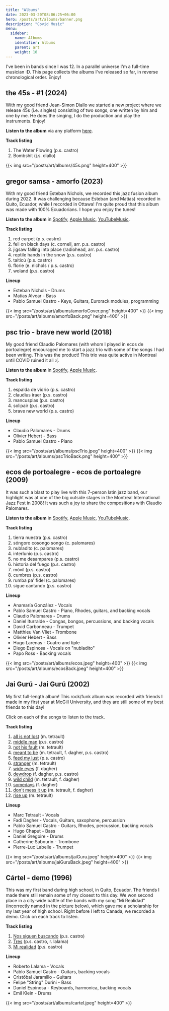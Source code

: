 ```yaml
---
title: "Albums"
date: 2023-03-20T08:06:25+06:00
hero: /posts/art/albums/banner.png
description: "Covid Music"
menu:
  sidebar:
    name: Albums
    identifier: Albums
    parent: art
    weight: 10
---
```


I've been in bands since I was 12. In a parallel universe I'm a full-time musician :D. This page collects the albums I've released so far, in reverse chronological order. Enjoy!

## the 45s - #1 (2024)

With my good friend Jean-Simon Diallo we started a new project where we release 45s (i.e. singles) consisting of two songs, one written by him and one by me. He does the singing, I do the production and play the instruments. Enjoy!

**Listen to the album** via any platform [here](https://songwhip.com/the-45s/45-1).

**Track listing**
1. The Water Flowing (p.s. castro)
1. Bombshit (j.s. diallo)

{{< img src="/posts/art/albums/45s.png" height=400" >}}


## gregor samsa - amorfo (2023)

With my good friend Esteban Nichols, we recorded this jazz fusion album during 2022. It was challenging because Esteban (and Matías) recorded in Quito, Ecuador, while I recorded in Ottawa! I'm quite proud that this album was made with 100% Ecuadorians. I hope you enjoy the tunes!

**Listen to the album** in [Spotify](https://open.spotify.com/album/6IIhHIpJlLm1K2qIyUQHws?si=9KP4r4JLQ-eJBSjYmcENkw), [Apple Music](https://music.apple.com/us/album/amorfo/1675917522), [YouTubeMusic](https://music.youtube.com/playlist?list=OLAK5uy_luF1t-IbgYBuLcX9VDTz-LzJr3EoHQBt0&feature=share).

**Track listing**
1. red carpet (p.s. castro)
1. fell on black days (c. cornell, arr. p.s. castro)
1. jigsaw falling into place (radiohead, arr. p.s. castro)
1. reptile hands in the snow (p.s. castro)
1. taiticú (p.s. castro)
1. florie (e. nichols / p.s. castro)
1. woland (p.s. castro)

**Lineup**
*  Esteban Nichols - Drums
*  Matías Alvear - Bass
*  Pablo Samuel Castro - Keys, Guitars, Eurorack modules, programming

{{< img src="/posts/art/albums/amorfoCover.png" height=400" >}}
{{< img src="/posts/art/albums/amorfoBack.png" height=400" >}}


## psc trio - brave new world (2018)

My good friend Claudio Palomares (with whom I played in ecos de portoalegre) encouraged me to start a jazz trio with some of the songs I had been writing. This was the product! This trio was quite active in Montreal until COVID ruined it all :(.

**Listen to the album** in [Spotify](https://open.spotify.com/album/0wf3nFPEl8ddii8zcbxHXz?si=1HlFdT7vRLmFN_dkZAfefg), [Apple Music](https://music.apple.com/us/album/brave-new-world/1323737329).

**Track listing**
1. espalda de vidrio (p.s. castro)
1. claudius iraer (p.s. castro)
1. mancuspias (p.s. castro)
1. solipair (p.s. castro)
1. brave new world (p.s. castro)

**Lineup**
*  Claudio Palomares - Drums
*  Olivier Hebert - Bass
*  Pablo Samuel Castro - Piano

{{< img src="/posts/art/albums/pscTrio.jpeg" height=400" >}}
{{< img src="/posts/art/albums/pscTrioBack.png" height=400" >}}

## ecos de portoalegre - ecos de portoalegre (2009)

It was such a blast to play live with this 7-person latin jazz band, our highlight was at one of the big outside stages in the Montreal International Jazz Fest in 2008! It was such a joy to share the compositions with Claudio Palomares.

**Listen to the album** in [Spotify](https://open.spotify.com/album/1b9al1beoyjiCYdbyvDSKZ?si=yi3c3d4uRnaNqkW40u1eBg), [Apple Music](https://music.apple.com/us/album/ecos-de-portoalegre/347032707), [YouTubeMusic](https://music.youtube.com/playlist?list=OLAK5uy_lYBtGx-Hx_Btaveum2Iv-FsHMUfrnWEoM&feature=share).

**Track listing**
1. tierra nuestra (p.s. castro)
1. sóngoro cosongo songo (c. palomares)
1. nubladito (c. palomares)
1. interlunio (p.s. castro)
1. no me desampares (p.s. castro)
1. historia del fuego (p.s. castro)
1. móvil (p.s. castro)
1. cumbres (p.s. castro)
1. rumba pa' fidel (c. palomares)
1. sigue cantando (p.s. castro)

**Lineup**
*  Anamaría González - Vocals
*  Pablo Samuel Castro - Piano, Rhodes, guitars, and backing vocals
*  Claudio Palomares - Drums
*  Daniel Iturralde - Congas, bongos, percussions, and backing vocals
*  David Carbonneau - Trumpet
*  Matthieu Van Vliet - Trombone
*  Olivier Hebert - Bass
*  Hugo Larenas - Cuatro and tiple
*  Diego Espinosa - Vocals on "nubladito"
*  Papo Ross - Backing vocals

{{< img src="/posts/art/albums/ecos.jpeg" height=400" >}}
{{< img src="/posts/art/albums/ecosBack.jpeg" height=400" >}}

## Jai Gurú - Jai Gurú (2002)

My first full-length album! This rock/funk album was recorded with friends I made in my first year at McGill University, and they are still some of my best friends to this day!

Click on each of the songs to listen to the track.

**Track listing**
1. [all is not lost](https://drive.google.com/file/d/1jiGsyJ24QPaeH9w8q5rH8QLVRtzvjmpL/view?usp=share_link) (m. tetrault)
1. [middle man](https://drive.google.com/file/d/1Wu67-bB-as4rex6HgZocKmZsJ28H3W8y/view?usp=share_link) (p.s. castro)
1. [not his fault](https://drive.google.com/file/d/1r3S_kxBddl3CCCCA4I63i9_s1OjthGG6/view?usp=share_link) (m. tetrault)
1. [meant to be](https://drive.google.com/file/d/1GksfsS-0d2XzE7HlKthKkiiAni5zfVxY/view?usp=share_link) (m. tetrault, f. dagher, p.s. castro)
1. [feed my lust](https://drive.google.com/file/d/10pNUUaO2zBYMKG-UDP1okkh6rWARbAtT/view?usp=share_link) (p.s. castro)
1. [stranger](https://drive.google.com/file/d/1B2qgy3PFeeTUpubIJk5tgqn1g0dKr05-/view?usp=share_link) (m. tetrault)
1. [wide eyes](https://drive.google.com/file/d/1x1i7cWWhC-Uf7Uxz78XZC2xSaqdpG-k8/view?usp=share_link) (f. dagher)
1. [dewdrop](https://drive.google.com/file/d/1jIGAEx06xmdbJhfgthTK7vY1bFlVizCK/view?usp=share_link) (f. dagher, p.s. castro)
1. [wild child](https://drive.google.com/file/d/1RMfJjKyztRDCRIKsvfCACjQg7GPknk1W/view?usp=share_link) (m. tetrault, f. dagher)
1. [somedays](https://drive.google.com/file/d/1LXfUioz1SHOEMX0BHeu3V7pjqDVt-ybS/view?usp=share_link) (f. dagher)
1. [don't mess it up](https://drive.google.com/file/d/1kecL2Y9EkU0tEIaNIGDyEUzV3QsREMSV/view?usp=share_link) (m. tetrault, f. dagher)
1. [rise up](https://drive.google.com/file/d/1fyVrpYf7_vGzhwWazSoZ8xOnuVoHDVPF/view?usp=share_link) (m. tetrault)

**Lineup**
*  Marc Tetrault - Vocals
*  Fadi Dagher - Vocals, Guitars, saxophone, percussion
*  Pablo Samuel Castro - Guitars, Rhodes, percussion, backing vocals
*  Hugo Chaput - Bass
*  Daniel Gregoire - Drums
*  Catherine Sabourin - Trombone
*  Pierre-Luc Labelle - Trumpet

{{< img src="/posts/art/albums/jaiGuru.jpeg" height=400" >}}
{{< img src="/posts/art/albums/jaiGuruBack.jpeg" height=400" >}}

## Cártel - demo (1996)

This was my first band during high school, in Quito, Ecuador. The friends I made there still remain some of my closest to this day. We won second place in a city-wide battle of the bands with my song "Mi Realidad" (incorrectly named in the picture below), which gave me a scholarship for my last year of high school. Right before I left to Canada, we recorded a demo. Click on each track to listen.

**Track listing**
1. [Nos siguen buscando](https://drive.google.com/file/d/11m6goV3YfqreZoRTVKr6LWRE94MO89js/view?usp=share_link) (p.s. castro)
1. [Tres](https://drive.google.com/file/d/1EpBTY2i7BuGsAvW2VwXxaV09kpjorAXz/view?usp=share_link) (p.s. castro, r. lalama)
1. [Mi realidad](https://drive.google.com/file/d/1gbyfBD6mmu3PjzIoNvaSIpuj8UkDJlfU/view?usp=share_link) (p.s. castro)

**Lineup**
*  Roberto Lalama - Vocals
*  Pablo Samuel Castro - Guitars, backing vocals
*  Cristóbal Jaramillo - Guitars
*  Felipe "String" Durini - Bass
*  Daniel Espinosa - Keyboards, harmonica, backing vocals
*  Emil Klein - Drums

{{< img src="/posts/art/albums/cartel.jpeg" height=400" >}}
